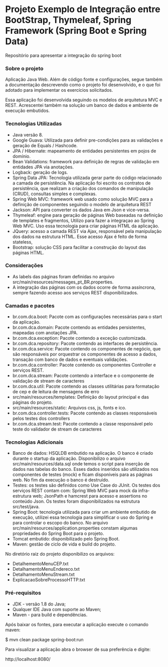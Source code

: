 # Projeto Exemplo de Integração entre BootStrap, Thymeleaf, Spring Framework (Spring Boot e Spring Data)
Repositório para apresentar a integração do spring boot

### Sobre o projeto ###
Aplicação Java Web. Além de código fonte e configurações, segue também a documentação descrevendo como o projeto foi desenvolvido, e o que foi adotado para implementar os exercícios solicitados.

Essa aplicação foi desenvolvida seguindo os modelos de arquitetura MVC e REST. Acrescentei também na solução um banco de dados e ambiente de execução embutidos.

### Tecnologias Utilizadas ###

* Java versão 8.
* Google Guava: Utilizada para definir pre-condições para as validações e geração de Equals / Hashcode.
* JPA / Hibernate: mapeamento de entidades persistentes em pojos de domínio.
* Bean Validations: framework para definição de regras de validação em entidades JPA via anotações.
* Logback: geração de logs.
* Spring Data JPA: Tecnologia utilizada gerar parte do código relacionado a camada de persistência. Na aplicação foi escrito os contratos de persistência, que realizam a criação dos comandos de manipulação (CRUD), consultas simples e complexas.
* Spring Web MVC: framework web usado como solução MVC para a definição de componentes seguindo o modelo de arquitetura REST
* Jackson: API para converter os dados Java em Json e vice-versa.
* Thymeleaf: engine para geração de páginas Web baseadas na definição de templates e fragmentos, Utilizo para fazer a  integraçao ao Spring Web MVC. Uso essa tecnologia para criar páginas HTML da aplicação.
* JQuery: acesso a camada REST via Ajax, responsável pela manipulação dos dados na estrutura HTML. Esse acesso Ajax é feito de forma stateless, 
* Bootstrap: solução CSS para facilitar a construção do layout das páginas HTML.

### Considerações ###

* As labels das páginas foram definidas no arquivo src/main/resources/messages_pt_BR.properties.
* A integração das páginas com os dados ocorre de forma assíncrona, sempre fazendo acesso aos serviços REST disponibilizados.

### Camadas e pacotes ###

* br.com.dca.boot: Pacote com as configurações necessárias para o start da aplicação.
* br.com.dca.domain: Pacote contendo as entidades persistentes, mapeadas com anotações JPA.
* br.com.dca.exception: Pacote contendo a exceção customizada.
* br.com.dca.repository: Pacote contendo as interfaces de persistência.
* br.com.dca.service: Pacote contendo os componentes de negócio, que são responsáveis por orquestrar os componentes de acesso a dados, transação com banco de dados e eventuais validações.
* br.com.dca.controller: Pacote contendo os componentes Controller e serviços REST.
* br.com.dca.stream: Pacote contendo a interface e o componente de validação de stream de caracteres
* br.com.dca.util:  Pacote contendo as classes utilitárias para formatação de cep e de leitura de mensagens de erro 
* src/main/resources/templates: Definição do layout principal e das páginas do projeto.
* src/main/resources/static: Arquivos css, js, fonts e ico.
* br.com.dca.controller.tests: Pacote contendo as classes responsáveis pelos testes dos controllers
* br.com.dca.stream.test: Pacote contendo a classe responsável pelo teste do validador de stream de caracteres

### Tecnologias Adicionais ###

* Banco de dados: HSQLDB embutido na aplicação. O banco é criado durante o startup da aplicação. Disponibilizo o arquivo src/main/resources/data.sql onde temos o script para inserção de dados nas tabelas do banco. Esses dados inseridos são utilizados nos componentes de testes (mock) e ficam disponíveis para as páginas web. No fim da execução o banco é destruído.
* Testes: os testes são definidos como Use Case do JUnit. Os testes dos serviços REST contam com: Spring Web MVC para mock da infra-estrutura web; JsonPath e hamcrest para acesso e assertions no conteúdo Json. Os testes foram disponibilizados na estrutura src/test/java.
* Spring Boot: tecnologia utilizada para criar um ambiente embutido de execução, utilizei essa tecnologia para simplificar o uso do Spring e para controlar o escopo do banco. No arquivo src/main/resources/application.properties constam algumas propriedades do Spring Boot para o projeto.
* Tomcat embutido: disponibilizado pelo Spring Boot.
* Maven: gestão de ciclo de vida e build do projeto.

No diretório raiz do projeto disponibilizo os arquivos: 
* DetalhementoMenuCEP.txt
* DetalhamentoMenuEndereco.txt
* DetalhamentoMenuStream.txt
* ExplicacaoSobreProcessoHTTP.txt

### Pré-requisitos ###

* JDK - versão 1.8 do Java;
* Qualquer IDE Java com suporte ao Maven;
* Maven - para build e dependências.

Após baixar os fontes, para executar a aplicação execute o comando maven:

$ mvn clean package spring-boot:run

Para visualizar a aplicação abra o browser de sua preferência e digite:

http://localhost:8080/

